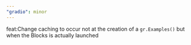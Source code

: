 ```yaml
---
"gradio": minor
---
```


feat:Change caching to occur not at the creation of a `gr.Examples()` but when the Blocks is actually launched
